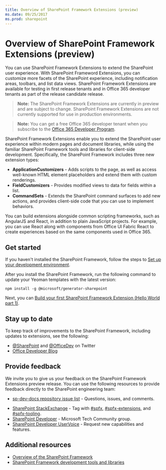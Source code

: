 ```yaml
---
title: Overview of SharePoint Framework Extensions (preview)
ms.date: 09/25/2017
ms.prod: sharepoint
---
```



# Overview of SharePoint Framework Extensions (preview)

You can use SharePoint Framework Extensions to extend the SharePoint user experience. With SharePoint Frameword Extensions, you can customize more facets of the SharePoint experience, including notification areas, toolbars, and list data views. SharePoint Framework Extensions are available for testing in first release tenants and in Office 365 developer tenants as part of the release candidate release. 

>**Note:** The SharePoint Framework Extensions are currently in preview and are subject to change. SharePoint Framework Extensions are not currently supported for use in production environments.

> **Note:** You can get a free Office 365 developer tenant when you subscribe to the [Office 365 Developer Program](http://dev.office.com/devprogram).

SharePoint Framework Extensions enable you to extend the SharePoint user experience within modern pages and document libraries, while using the familiar SharePoint Framework tools and libraries for client-side development. Specifically, the SharePoint Framework includes three new extension types:

- **ApplicationCustomizers** - Adds scripts to the page, as well as access well-known HTML element placeholders and extend them with custom renderings.
- **FieldCustomizers** - Provides modified views to data for fields within a list.
- **CommandSets** -  Extends the SharePoint command surfaces to add new actions, and provides client-side code that you can use to implement behaviors.

You can build extensions alongside common scripting frameworks, such as AngularJS and React, in addition to plain JavaScript projects. For example, you can use React along with components from Office UI Fabric React to create experiences based on the same components used in Office 365.

## Get started
If you haven't installed the SharePoint Framework, follow the steps to [Set up your development environment](../set-up-your-development-environment.md).

After you install the SharePoint Framework, run the following command to update your Yeoman templates with the latest version:

```
npm install -g @microsoft/generator-sharepoint
```

Next, you can [Build your first SharePoint Framework Extension (Hello World part 1)](./get-started/build-a-hello-world-extension.md).

## Stay up to date
To keep track of improvements to the SharePoint Framework, including updates to extensions, see the following:

* [@SharePoint](https://twitter.com/sharepoint) and [@OfficeDev](https://twitter.com/officedev) on Twitter
* [Office Developer Blog](http://dev.office.com/blogs)

## Provide feedback 
We invite you to give us your feedback on the SharePoint Framework Extensions preview release. You can use the following resources to provide feedback directly to the SharePoint engineering team:

- [sp-dev-docs repository issue list](https://github.com/SharePoint/sp-dev-docs/issues) - Questions, issues, and comments.
* [SharePoint StackExchange](http://sharepoint.stackexchange.com/) - Tag with [#spfx](http://sharepoint.stackexchange.com/tags/spfx/), [#spfx-extensions](http://sharepoint.stackexchange.com/tags/spfx-extensions/), and [#spfx-tooling](http://sharepoint.stackexchange.com/tags/spfx-tooling/).
* [SharePoint Developer](https://techcommunity.microsoft.com/t5/SharePoint-Developer/bd-p/SharePointDev) - Microsoft Tech Community group.
* [SharePoint Developer UserVoice](https://sharepoint.uservoice.com/forums/329220-sharepoint-dev-platform) - Request new capabilities and features.


## Additional resources

- [Overview of the SharePoint Framework](../sharepoint-framework-overview.md)
- [SharePoint Framework development tools and libraries](../tools-and-libraries.md)

